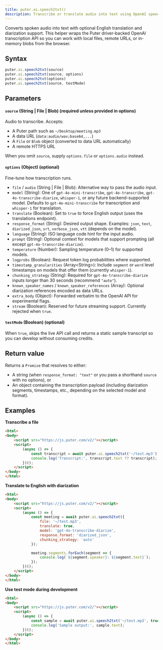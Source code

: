 ```yaml
---
title: puter.ai.speech2txt()
description: Transcribe or translate audio into text using OpenAI speech-to-text models.
---
```


Converts spoken audio into text with optional English translation and diarization support. This helper wraps the Puter driver-backed OpenAI transcription API so you can work with local files, remote URLs, or in-memory blobs from the browser.

## Syntax

```js
puter.ai.speech2txt(source)
puter.ai.speech2txt(source, options)
puter.ai.speech2txt(options)
puter.ai.speech2txt(source, testMode)
```

## Parameters

#### `source` (String | File | Blob) (required unless provided in options)
Audio to transcribe. Accepts:

- A Puter path such as `~/Desktop/meeting.mp3`
- A data URL (`data:audio/wav;base64,...`)
- A `File` or `Blob` object (converted to data URL automatically)
- A remote HTTPS URL

When you omit `source`, supply `options.file` or `options.audio` instead.

#### `options` (Object) (optional)
Fine-tune how transcription runs.

- `file` / `audio` (String | File | Blob): Alternative way to pass the audio input.
- `model` (String): One of `gpt-4o-mini-transcribe`, `gpt-4o-transcribe`, `gpt-4o-transcribe-diarize`, `whisper-1`, or any future backend-supported model. Defaults to `gpt-4o-mini-transcribe` for transcription and `whisper-1` for translation.
- `translate` (Boolean): Set to `true` to force English output (uses the translations endpoint).
- `response_format` (String): Desired output shape. Examples: `json`, `text`, `diarized_json`, `srt`, `verbose_json`, `vtt` (depends on the model).
- `language` (String): ISO language code hint for the input audio.
- `prompt` (String): Optional context for models that support prompting (all except `gpt-4o-transcribe-diarize`).
- `temperature` (Number): Sampling temperature (0–1) for supported models.
- `logprobs` (Boolean): Request token log probabilities where supported.
- `timestamp_granularities` (Array\<String>): Include `segment` or `word` level timestamps on models that offer them (currently `whisper-1`).
- `chunking_strategy` (String): Required for `gpt-4o-transcribe-diarize` inputs longer than 30 seconds (recommend `"auto"`).
- `known_speaker_names` / `known_speaker_references` (Array): Optional diarization references encoded as data URLs.
- `extra_body` (Object): Forwarded verbatim to the OpenAI API for experimental flags.
- `stream` (Boolean): Reserved for future streaming support. Currently rejected when `true`.

#### `testMode` (Boolean) (optional)
When `true`, skips the live API call and returns a static sample transcript so you can develop without consuming credits.

## Return value
Returns a `Promise` that resolves to either:

- A string (when `response_format: "text"` or you pass a shorthand `source` with no options), or
- An object containing the transcription payload (including diarization segments, timestamps, etc., depending on the selected model and format).

## Examples

<strong class="example-title">Transcribe a file</strong>

```html
<html>
<body>
    <script src="https://js.puter.com/v2/"></script>
    <script>
        (async () => {
            const transcript = await puter.ai.speech2txt('~/test.mp3');
            console.log('Transcript:', transcript.text ?? transcript);
        })();
    </script>
</body>
</html>
```

<strong class="example-title">Translate to English with diarization</strong>

```html
<html>
<body>
    <script src="https://js.puter.com/v2/"></script>
    <script>
        (async () => {
            const meeting = await puter.ai.speech2txt({
                file: '~/test.mp3',
                translate: true,
                model: 'gpt-4o-transcribe-diarize',
                response_format: 'diarized_json',
                chunking_strategy: 'auto'
            });

            meeting.segments.forEach(segment => {
                console.log(`${segment.speaker}: ${segment.text}`);
            });
        })();
    </script>
</body>
</html>
```

<strong class="example-title">Use test mode during development</strong>

```html
<html>
<body>
    <script src="https://js.puter.com/v2/"></script>
    <script>
        (async () => {
            const sample = await puter.ai.speech2txt('~/test.mp3', true);
            console.log('Sample output:', sample.text);
        })();
    </script>
</body>
</html>
```
